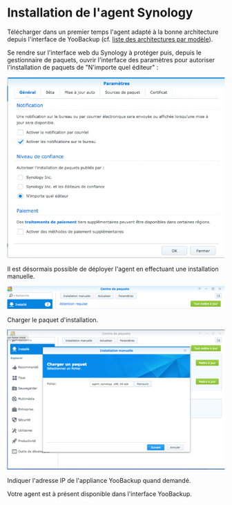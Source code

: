 # Installation de l'agent Synology

Télécharger dans un premier temps l'agent adapté à la bonne architecture depuis l'interface de YooBackup \(cf. [liste des architectures par modèle](https://www.synology.com/fr-fr/knowledgebase/DSM/tutorial/General/What_kind_of_CPU_does_my_NAS_have)\).

Se rendre sur l'interface web du Synology à protéger puis, depuis le gestionnaire de paquets, ouvrir l'interface des paramètres pour autoriser l'installation de paquets de "N'importe quel éditeur" :

![](../../.gitbook/assets/image%20%2831%29.png)

Il est désormais possible de déployer l'agent en effectuant une installation manuelle.

![](../../.gitbook/assets/image%20%2811%29.png)

Charger le paquet d'installation.

![](../../.gitbook/assets/image.png)

Indiquer l'adresse IP de l'appliance YooBackup quand demandé.

Votre agent est à présent disponible dans l'interface YooBackup.

